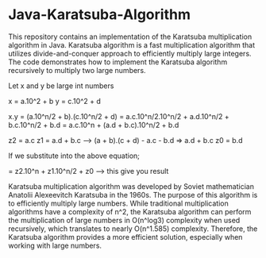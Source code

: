 # Java-Karatsuba-Algorithm
This repository contains an implementation of the Karatsuba multiplication algorithm in Java. Karatsuba algorithm is a fast multiplication algorithm that utilizes divide-and-conquer approach to efficiently multiply large integers. The code demonstrates how to implement the Karatsuba algorithm recursively to multiply two large numbers.

Let x and y be large int numbers

x = a.10^2 + b
y = c.10^2 + d

x.y = (a.10^n/2 + b).(c.10^n/2 + d)
    = a.c.10^n/2.10^n/2 + a.d.10^n/2 + b.c.10^n/2 + b.d
    = a.c.10^n + (a.d + b.c).10^n/2 + b.d

z2 = a.c
z1 = a.d + b.c --> (a + b).(c + d) - a.c - b.d => a.d + b.c
z0 = b.d

If we substitute into the above equation;

 = z2.10^n + z1.10^n/2 + z0  --> this give you result

Karatsuba multiplication algorithm was developed by Soviet mathematician Anatolii Alexeevitch Karatsuba in the 1960s. The purpose of this algorithm is to efficiently multiply large numbers. While traditional multiplication algorithms have a complexity of n^2, the Karatsuba algorithm can perform the multiplication of large numbers in O(n^log3) complexity when used recursively, which translates to nearly O(n^1.585) complexity. Therefore, the Karatsuba algorithm provides a more efficient solution, especially when working with large numbers.
